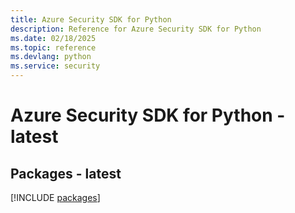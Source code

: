 ```yaml
---
title: Azure Security SDK for Python
description: Reference for Azure Security SDK for Python
ms.date: 02/18/2025
ms.topic: reference
ms.devlang: python
ms.service: security
---
```

# Azure Security SDK for Python - latest
## Packages - latest
[!INCLUDE [packages](security-index.md)]